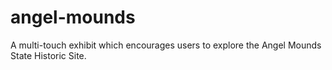 angel-mounds
============

A multi-touch exhibit which encourages users to explore the Angel Mounds State Historic Site. 
